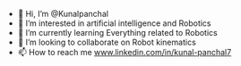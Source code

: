 - 👋 Hi, I’m @Kunalpanchal
- 👀 I’m interested in artificial intelligence and Robotics 
- 🌱 I’m currently learning Everything related to Robotics
- 💞️ I’m looking to collaborate on Robot kinematics
- 📫 How to reach me www.linkedin.com/in/kunal-panchal7

<!---
Kunalpanchalbotsksh/Kunalpanchalbotsksh is a ✨ special ✨ repository because its `README.md` (this file) appears on your GitHub profile.
You can click the Preview link to take a look at your changes.
--->
